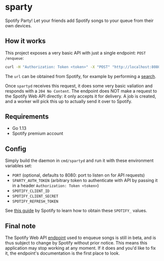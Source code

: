 # sparty

Spotify Party! Let your friends add Spotify songs to your queue from their own devices.

## How it works

This project exposes a very basic API with just a single endpoint: `POST /enqueue`:

```bash
curl -H "Authorization: Token <token>" -X "POST" "http://localhost:8080/enqueue?url=spotify:track:1301WleyT98MSxVHPZCA6M
``` 

The `url` can be obtained from Spotify, for example by performing a [search](https://developer.spotify.com/documentation/web-api/reference/search/search/).

Once `spartyd` receives this request, it does some very basic valiation and responds with a `204 No Content`. The endpoint does NOT make a request to the Spotify Web API directly: it only accepts it for delivery. A job is created, and a worker will pick this up to actually send it over to Spotify.    

## Requirements

* Go 1.13
* Spotify premium account

## Config

Simply build the daemon in `cmd/spartyd` and run it with these environment variables set:

* `PORT` (optional, defaults to 8080: port to listen on for API requests)
* `SPARTY_AUTH_TOKEN` (arbitrary token to authenticate with API by passing it in a header `Authorization: Token <token>`)
* `SPOTIFY_CLIENT_ID`
* `SPOTIFY_CLIENT_SECRET`
* `SPOTIFY_REFRESH_TOKEN`

See [this guide](https://developer.spotify.com/documentation/general/guides/authorization-guide/) by Spotify to learn how to obtain these `SPOTIFY_` values.

## Final note

The Spotify Web API [endpoint](https://developer.spotify.com/documentation/web-api/reference/player/add-to-queue/) used to enqueue songs is still in beta, and is thus subject to change by Spotify without prior notice. This means this application may stop working at any moment. If it does and you'd like to fix it, the endpoint's documentation is the first place to look. 
